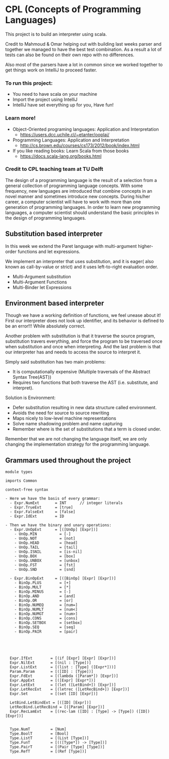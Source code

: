 # CPL (Concepts of Programming Languages)

This project is to build an interpreter using scala.

Credit to Mahmoud & Omar helping out with building last weeks parser and 
together we managed to have the best test combination.
As a result a lot of tests can also be found on their own repo with no differences.

Also most of the parsers have a lot in common since we worked together to get
things work on IntelliJ to proceed faster.

### To run this project:
- You need to have scala on your machine
- Import the project using IntelliJ 
- IntelliJ have set everything up for you, Have fun!

### Learn more!
- Object-Oriented programing languages: Application and Interpretation
    - https://users.dcc.uchile.cl/~etanter/ooplai/
- Programming Languages: Application and Interpretation
    - http://cs.brown.edu/courses/cs173/2012/book/index.html
- If you like reading books: Learn Scala from those books
    - https://docs.scala-lang.org/books.html

### Credit to CPL teaching team at TU Delft 
The design of a programming language is the result of a selection from a general collection of programming language concepts. With some frequency, new languages are introduced that combine concepts in an novel manner and sometimes introduce new concepts. During his/her career, a computer scientist will have to work with more than one generation of programming languages. In order to learn new programming languages, a computer scientist should understand the basic principles in the design of programming languages.


## Substitution based interpreter
In this week we extend the Paret language with multi-argument higher-order functions and let expressions.

We implement an interpreter that uses substitution, and it is eager( also known as call-by-value or strict) and it uses left-to-right evaluation order.

- Multi-Argument substitution
- Multi-Argument Functions
- Multi-Binder let Expressions

## Environment based interpreter
Though we have a working definition of functions, we feel unease about it!
First our interpreter does not look up identifier, and its behavior is defined to be an error!!! While absolutely correct.

Another problem with substitution is that it traverse the source program, substitution travers everything, and force the program to be 
traversed once when substitution and once when interpreting. And the last problem is that our interpreter has and needs to access the source to interpret it.

Simply said substitution has two main problems:
- It is computationally expensive (Multiple traversals of the Abstract Syntax Tree(AST))
- Requires two functions that both traverse the AST (i.e. substitute, and interpret).

Solution is Environment:
- Defer substitution resulting in new data structure called environment.
- Avoids the need for source to source rewriting
- Maps nicely to low-level machine representations
- Solve name shadowing problem and name capturing
- Remember where is the set of substitutions that a term is closed under.

Remember that we are not changing the language itself, we are only changing the implementation strategy for the programming language.

## Grammars used throughout the project
```
module types

imports Common

context-free syntax

- Here we have the basis of every grammar:
  - Expr.NumExt       = INT      // integer literals
  - Expr.TrueExt      = [true]
  - Expr.FalseExt     = [false]
  - Expr.IdExt        = ID

- Then we have the binary and unary operations:
  - Expr.UnOpExt      = [([UnOp] [Expr])]
    - UnOp.MIN          = [-]
    - UnOp.NOT          = [not]
    - UnOp.HEAD         = [head]
    - UnOp.TAIL         = [tail]
    - UnOp.ISNIL        = [is-nil]
    - UnOp.BOX          = [box]
    - UnOp.UNBOX        = [unbox]
    - UnOp.FST          = [fst]
    - UnOp.SND          = [snd]

  - Expr.BinOpExt     = [([BinOp] [Expr] [Expr])]
    - BinOp.PLUS        = [+]
    - BinOp.MULT        = [*]
    - BinOp.MINUS       = [-]
    - BinOp.AND         = [and]
    - BinOp.OR          = [or]
    - BinOp.NUMEQ       = [num=]
    - BinOp.NUMLT       = [num<]
    - BinOp.NUMGT       = [num>]
    - BinOp.CONS        = [cons]
    - BinOp.SETBOX      = [setbox]
    - BinOp.SEQ         = [seq]
    - BinOp.PAIR        = [pair]

  

  
  
  Expr.IfExt        = [(if [Expr] [Expr] [Expr])]
  Expr.NilExt       = [(nil : [Type])]
  Expr.ListExt      = [(list : [Type] ([Expr*]))]
  Param.Param       = [([ID] : [Type])]
  Expr.FdExt        = [(lambda ([Param*]) [Expr])]
  Expr.AppExt       = [([Expr] [Expr*])]
  Expr.LetExt       = [(let ([LetBind+]) [Expr])]
  Expr.LetRecExt    = [(letrec ([LetRecBind+]) [Expr])]
  Expr.Set          = [(set [ID] [Expr])]
  
  LetBind.LetBindExt = [([ID] [Expr])]
  LetRecBind.LetRecBind = [([Param] [Expr])]
  Expr.RecLamExt    = [(rec-lam ([ID] : [Type] -> [Type]) ([ID]) [Expr])]
  
  
  Type.NumT         = [Num]
  Type.BoolT        = [Bool]
  Type.ListT        = [(List [Type])]
  Type.FunT         = [(([Type*]) -> [Type])]
  Type.PairT        = [(Pair [Type] [Type])]
  Type.RefT         = [(Ref [Type])]
```